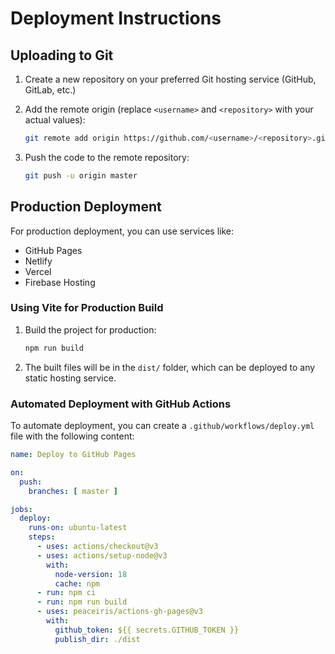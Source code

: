 # Deployment Instructions

## Uploading to Git

1. Create a new repository on your preferred Git hosting service (GitHub, GitLab, etc.)

2. Add the remote origin (replace `<username>` and `<repository>` with your actual values):
   ```bash
   git remote add origin https://github.com/<username>/<repository>.git
   ```

3. Push the code to the remote repository:
   ```bash
   git push -u origin master
   ```

## Production Deployment

For production deployment, you can use services like:
- GitHub Pages
- Netlify
- Vercel
- Firebase Hosting

### Using Vite for Production Build

1. Build the project for production:
   ```bash
   npm run build
   ```

2. The built files will be in the `dist/` folder, which can be deployed to any static hosting service.

### Automated Deployment with GitHub Actions

To automate deployment, you can create a `.github/workflows/deploy.yml` file with the following content:

```yaml
name: Deploy to GitHub Pages

on:
  push:
    branches: [ master ]

jobs:
  deploy:
    runs-on: ubuntu-latest
    steps:
      - uses: actions/checkout@v3
      - uses: actions/setup-node@v3
        with:
          node-version: 18
          cache: npm
      - run: npm ci
      - run: npm run build
      - uses: peaceiris/actions-gh-pages@v3
        with:
          github_token: ${{ secrets.GITHUB_TOKEN }}
          publish_dir: ./dist
```